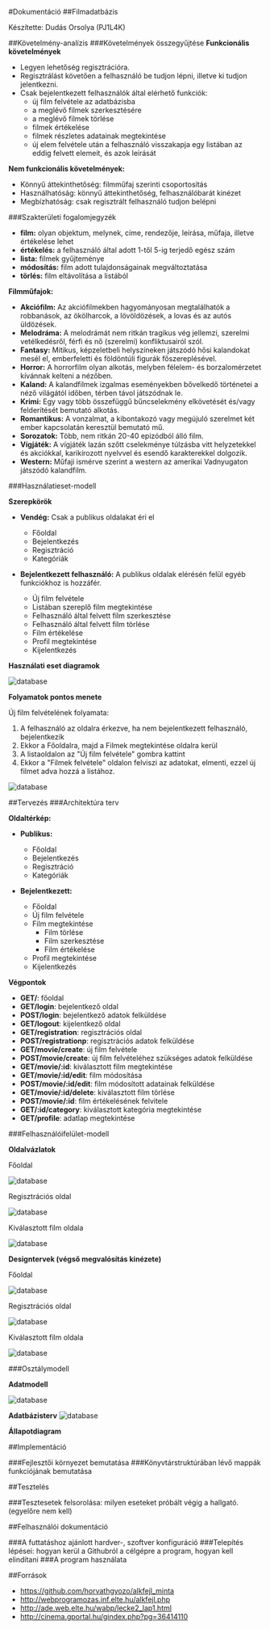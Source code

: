 #Dokumentáció
##Filmadatbázis

Készítette: Dudás Orsolya (PJ1L4K)

##Követelmény-analízis
###Követelmények összegyűjtése
**Funkcionális követelmények**
+ Legyen lehetőség regisztrációra.
+ Regisztrálást követően a felhasználó be tudjon lépni, illetve ki tudjon jelentkezni.
+ Csak bejelentkezett felhasználók által elérhető funkciók:
  + új film felvétele az adatbázisba
  + a meglévő filmek szerkesztésére
  + a meglévő filmek törlése
  + filmek értékelése
  + filmek részletes adatainak megtekintése
  + új elem felvétele után a felhasználó visszakapja egy listában az eddig felvett elemeit, és azok leírását

**Nem funkcionális követelmények:**
+ Könnyű áttekinthetőség: filmműfaj szerinti csoportosítás
+ Használhatóság: könnyű áttekinthetőség, felhasználóbarát kinézet
+ Megbízhatóság: csak regisztrált felhasználó tudjon belépni

###Szakterületi fogalomjegyzék

+ **film:** olyan objektum, melynek, címe, rendezője, leírása, műfaja, illetve értékelése lehet
+ **értékelés:** a felhasználó által adott 1-től 5-ig terjedő egész szám
+ **lista:** filmek gyűjteménye
+ **módosítás:** film adott tulajdonságainak megváltoztatása
+ **törlés:** film eltávolítása a listából

**Filmműfajok:**

+ **Akciófilm:** Az akciófilmekben hagyományosan megtalálhatók a robbanások, az ökölharcok, a lövöldözések, a lovas és az autós üldözések.
+ **Melodráma:** A melodrámát nem ritkán tragikus vég jellemzi, szerelmi vetélkedésről, férfi és nő (szerelmi) konfliktusairól szól.
+ **Fantasy:** Mítikus, képzeletbeli helyszíneken játszódó hősi kalandokat mesél el, emberfeletti és földöntúli figurák főszereplésével.
+ **Horror:** A horrorfilm olyan alkotás, melyben félelem- és borzalomérzetet kívánnak kelteni a nézőben.
+ **Kaland:**  A kalandfilmek izgalmas eseményekben bővelkedő történetei a néző világától időben, térben távol játszódnak le. 
+ **Krimi:** Egy vagy több összefüggű bűncselekmény elkövetését és/vagy felderítését bemutató alkotás.
+ **Romantikus:** A vonzalmat, a kibontakozó vagy megújuló szerelmet két ember kapcsolatán keresztül bemutató mű.
+ **Sorozatok:** Több, nem ritkán 20-40 epizódból álló film.
+ **Vígjáték:** A vígjáték lazán szőtt cselekménye túlzásba vitt helyzetekkel és akciókkal, karikírozott nyelvvel és esendő karakterekkel dolgozik.
+ **Western:** Műfaji ismérve szerint a western az amerikai Vadnyugaton játszódó kalandfilm.

###Használatieset-modell

**Szerepkörök**

+ **Vendég:** Csak a publikus oldalakat éri el
  + Főoldal
  + Bejelentkezés
  + Regisztráció
  + Kategóriák

+ **Bejelentkezett felhasználó:** A publikus oldalak elérésén felül egyéb funkciókhoz is hozzáfér.
  + Új film felvétele
  + Listában szereplő film megtekintése
  + Felhasználó által felvett film szerkesztése
  + Felhasználó által felvett film törlése
  + Film értékelése
  + Profil megtekintése
  + Kijelentkezés
  
**Használati eset diagramok**

![database](images/ujHasznalati.png)

**Folyamatok pontos menete**

Új film felvételének folyamata:

1. A felhasználó az oldalra érkezve, ha nem bejelentkezett felhasználó, bejelentkezik
2. Ekkor a Főoldalra, majd a Filmek megtekintése oldalra kerül
3. A listaoldalon az "Új film felvétele" gombra kattint
4. Ekkor a "Filmek felvétele" oldalon felviszi az adatokat, elmenti, ezzel új filmet adva hozzá a listához.

![database](images/ujFilmFelvFoly.png)

##Tervezés
###Architektúra terv

**Oldaltérkép:**

+ **Publikus:**
  + Főoldal
  + Bejelentkezés
  + Regisztráció
  + Kategóriák

+ **Bejelentkezett:**
  + Főoldal
  + Új film felvétele
  + Film megtekintése
      + Film törlése
      + Film szerkesztése
      + Film értékelése
  + Profil megtekintése
  + Kijelentkezés

**Végpontok**

+ **GET/**: főoldal
+ **GET/login**: bejelentkező oldal
+ **POST/login**: bejelentkező adatok felküldése
+ **GET/logout**: kijelentkező oldal
+ **GET/registration**: regisztrációs oldal
+ **POST/registrationp**: regisztrációs adatok felküldése
+ **GET/movie/create**: új film felvétele
+ **POST/movie/create**: új film felvételéhez szükséges adatok felküldése
+ **GET/movie/:id**: kiválasztott film megtekintése
+ **GET/movie/:id/edit**: film módosítása
+ **POST/movie/:id/edit**: film módosított adatainak felküldése
+ **GET/movie/:id/delete**: kiválasztott film törlése
+ **POST/movie/:id**: film értékelésének felvitele
+ **GET/:id/category**: kiválasztott kategória megtekintése
+ **GET/profile**: adatlap megtekintése

###Felhasználóifelület-modell

**Oldalvázlatok**

Főoldal

![database](images/Főoldal2.jpg)

Regisztrációs oldal

![database](images/reg_page.jpg)

Kiválasztott film oldala

![database](images/film2.jpg)

**Designtervek (végső megvalósítás kinézete)**

Főoldal

![database](images/home.png)

Regisztrációs oldal

![database](images/reg.png)

Kiválasztott film oldala

![database](images/movie.png)

###Osztálymodell

**Adatmodell**

![database](images/ujAdatmodell.png)

**Adatbázisterv**
![database](images/ujAdatbazisTerv.png)

**Állapotdiagram**

##Implementáció

###Fejlesztői környezet bemutatása
###Könyvtárstruktúrában lévő mappák funkciójának bemutatása

##Tesztelés

###Tesztesetek felsorolása: milyen eseteket próbált végig a hallgató. (egyelőre nem kell)

##Felhasználói dokumentáció

###A futtatáshoz ajánlott hardver-, szoftver konfiguráció
###Telepítés lépései: hogyan kerül a Githubról a célgépre a program, hogyan kell elindítani
###A program használata

##Források

+ https://github.com/horvathgyozo/alkfejl_minta
+ http://webprogramozas.inf.elte.hu/alkfejl.php
+ http://ade.web.elte.hu/wabp/lecke2_lap1.html
+ http://cinema.gportal.hu/gindex.php?pg=36414110
